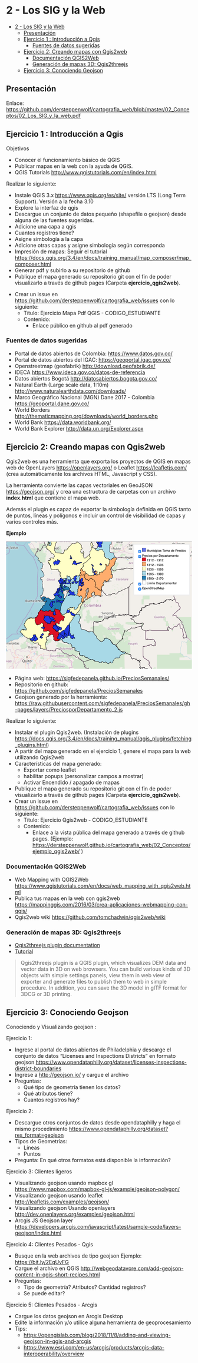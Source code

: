 # 2 - Los SIG y la Web


- [2 - Los SIG y la Web](#2---los-sig-y-la-web)
  - [Presentación](#presentaci%C3%B3n)
  - [Ejercicio 1 : Introducción a Qgis](#ejercicio-1--introducci%C3%B3n-a-qgis)
    - [Fuentes de datos sugeridas](#fuentes-de-datos-sugeridas)
  - [Ejercicio 2: Creando mapas con Qgis2web](#ejercicio-2-creando-mapas-con-qgis2web)
    - [Documentación QGIS2Web](#documentaci%C3%B3n-qgis2web)
    - [Generación de mapas 3D: Qgis2threejs](#generaci%C3%B3n-de-mapas-3d-qgis2threejs)
  - [Ejercicio 3: Conociendo Geojson](#ejercicio-3-conociendo-geojson)

## Presentación

Enlace: https://github.com/dersteppenwolf/cartografia_web/blob/master/02_Conceptos/02_Los_SIG_y_la_web.pdf




## Ejercicio 1 : Introducción a Qgis


Objetivos

- Conocer el funcionamiento básico de QGIS
- Publicar mapas en la web con la ayuda de QGIS.
- QGIS Tutorials http://www.qgistutorials.com/en/index.html


Realizar lo siguiente: 

- Instale QGIS 3.x https://www.qgis.org/es/site/ versión LTS (Long Term Support). Versión a la fecha 3.10
- Explore la interfaz de qgis
- Descargue un conjunto de datos pequeño (shapefile o geojson) desde alguna de las fuentes sugeridas.
- Adicione una capa a qgis
- Cuantos registros tiene?
- Asigne simbología a la capa
- Adicione otras capas y asigne simbología según corresponda
- Impresión de mapas: Seguir el tutorial  https://docs.qgis.org/3.4/en/docs/training_manual/map_composer/map_composer.html
- Generar pdf y subirlo a su repositorio de github
- Publique el mapa generado su repositorio git con el fin de poder visualizarlo a través de github pages (Carpeta __ejercicio_qgis2web__).
* Crear un issue en https://github.com/dersteppenwolf/cartografia_web/issues con lo siguiente:
  - Título: Ejercicio Mapa Pdf QGIS - CODIGO_ESTUDIANTE
  - Contenido: 
    - Enlace público en github al pdf generado

### Fuentes de datos sugeridas

- Portal de datos abiertos de Colombia: https://www.datos.gov.co/
- Portal de datos abiertos del IGAC: https://geoportal.igac.gov.co/
- Openstreetmap (geofabrik) http://download.geofabrik.de/
- IDECA https://www.ideca.gov.co/datos-de-referencia
- Datos abiertos Bogotá http://datosabiertos.bogota.gov.co/
- Natural Earth (Large scale data, 1:10m) http://www.naturalearthdata.com/downloads/
- Marco Geográfico Nacional (MGN) Dane 2017 - Colombia https://geoportal.dane.gov.co/
- World Borders http://thematicmapping.org/downloads/world_borders.php
- World Bank https://data.worldbank.org/
- World Bank Explorer http://data.un.org/Explorer.aspx



## Ejercicio 2: Creando mapas con Qgis2web 

Qgis2web es una herramienta que exporta los proyectos de QGIS en mapas web de OpenLayers https://openlayers.org/ o Leaflet https://leafletjs.com/ (crea automáticamente los archivos HTML, Javascript y CSS).

La herramienta convierte las capas vectoriales en GeoJSON https://geojson.org/ y crea una estructura de carpetas con un archivo **index.html** que contiene el mapa web.

Además el plugin es capaz de exportar la simbología definida en QGIS tanto de puntos, líneas y polígonos e incluir un control de visibilidad de capas y varios controles más.

**Ejemplo**

![qgis2web](qgis2web.png "qgis2web")

- Página web: https://sigfedepanela.github.io/PreciosSemanales/
- Repositorio en github: https://github.com/sigfedepanela/PreciosSemanales
- Geojson generado por la herramienta: https://raw.githubusercontent.com/sigfedepanela/PreciosSemanales/gh-pages/layers/PreciosporDepartamento_2.js


Realizar lo siguiente: 

* Instalar el plugin Qgis2web. (Instalación de plugins https://docs.qgis.org/3.4/en/docs/training_manual/qgis_plugins/fetching_plugins.html)
* A partir del mapa generado en el ejercicio 1, genere el mapa para la web utilizando Qgis2web
* Características del mapa generado: 
  * Exportar como leaflet
  * habilitar popups (personalizar campos a mostrar)
  * Activar Encendido / apagado de mapas
* Publique el mapa generado su repositorio git con el fin de poder visualizarlo a través de github pages (Carpeta __ejercicio_qgis2web__).
* Crear un issue en https://github.com/dersteppenwolf/cartografia_web/issues con lo siguiente:
  - Título: Ejercicio Qgis2web - CODIGO_ESTUDIANTE
  - Contenido: 
    - Enlace a la vista pública del mapa generado a través de github pages. (Ejemplo: https://dersteppenwolf.github.io/cartografia_web/02_Conceptos/ejemplo_qgis2web/ )


### Documentación QGIS2Web

- Web Mapping with QGIS2Web https://www.qgistutorials.com/en/docs/web_mapping_with_qgis2web.html
- Publica tus mapas en la web con qgis2web https://mappinggis.com/2016/03/crea-aplicaciones-webmapping-con-qgis/
- Qgis2web wiki https://github.com/tomchadwin/qgis2web/wiki


### Generación de mapas 3D:  Qgis2threejs

- [Qgis2threejs plugin documentation](https://qgis2threejs.readthedocs.io/en/docs/)
- [Tutorial](https://qgis2threejs.readthedocs.io/en/docs/Tutorial.html)

> Qgis2threejs plugin is a QGIS plugin, which visualizes DEM data and vector data in 3D on web browsers. You can build various kinds of 3D objects with simple settings panels, view them in web view of exporter and generate files to publish them to web in simple procedure. In addition, you can save the 3D model in glTF format for 3DCG or 3D printing.




## Ejercicio 3: Conociendo Geojson

Conociendo y Visualizando geojson :

Ejercicio 1:

- Ingrese al portal de datos abiertos de Philadelphia y descarge el conjunto de datos “Licenses and Inspections Districts” en formato geojson https://www.opendataphilly.org/dataset/licenses-inspections-district-boundaries
- Ingrese a http://geojson.io/ y cargue el archivo
- Preguntas:
  - Qué tipo de geometría tienen los datos?
  - Qué atributos tiene?
  - Cuantos registros hay?

Ejercicio 2:

- Descargue otros conjuntos de datos desde opendataphilly y haga el mismo procedimiento https://www.opendataphilly.org/dataset?res_format=geojson
- Tipos de Geometrías:
  - Líneas
  - Puntos
- Pregunta: En qué otros formatos está disponible la información?

Ejercicio 3: Clientes ligeros

- Visualizando geojson usando mapbox gl https://www.mapbox.com/mapbox-gl-js/example/geojson-polygon/
- Visualizando geojson usando leaflet http://leafletjs.com/examples/geojson/
- Visualizando geojson Usando openlayers http://dev.openlayers.org/examples/geojson.html
- Arcgis JS Geojson layer https://developers.arcgis.com/javascript/latest/sample-code/layers-geojson/index.html

Ejercicio 4: Clientes Pesados - Qgis

- Busque en la web archivos de tipo geojson Ejemplo: https://bit.ly/2EqUvFG
- Cargue el archivo en QGIS http://webgeodatavore.com/add-geojson-content-in-qgis-short-recipes.html
- Preguntas:
  - Tipo de geometría? Atributos? Cantidad registros?
  - Se puede editar?

Ejercicio 5: Clientes Pesados - Arcgis

- Cargue los datos geojson en Arcgis Desktop
- Edite la información y/o utilice alguna herramienta de geoprocesamiento
- Tips:
  - https://opengislab.com/blog/2018/11/8/adding-and-viewing-geojson-in-qgis-and-arcgis
  - https://www.esri.com/en-us/arcgis/products/arcgis-data-interoperability/overview









